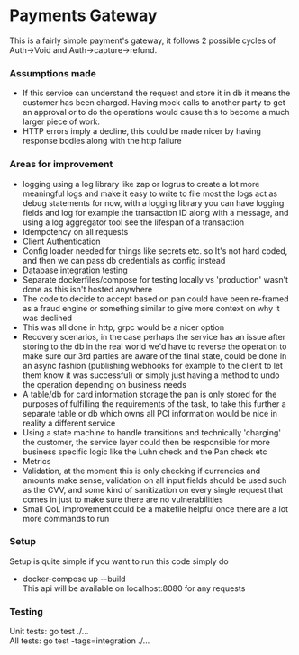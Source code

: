 # Payments Gateway

This is a fairly simple payment's gateway, it follows 2 possible cycles of Auth->Void and Auth->capture->refund.

### Assumptions made
- If this service can understand the request and store it in db it means the customer has been charged. Having mock calls to another party to get an approval or to do the operations would cause this to become a much larger piece of work.
- HTTP errors imply a decline, this could be made nicer by having response bodies along with the http failure

### Areas for improvement
- logging using a log library like zap or logrus to create a lot more meaningful logs and make it easy to write to file most the logs act as debug statements for now, with a logging library you can have logging fields and log for example the transaction ID along with a message, and using a log aggregator tool see the lifespan of a transaction
- Idempotency on all requests
- Client Authentication
- Config loader needed for things like secrets etc. so It's not hard coded, and then we can pass db credentials as config instead
- Database integration testing
- Separate dockerfiles/compose for testing locally vs 'production' wasn't done as this isn't hosted anywhere
- The code to decide to accept based on pan could have been re-framed as a fraud engine or something similar to give more context on why it was declined
- This was all done in http, grpc would be a nicer option
- Recovery scenarios, in the case perhaps the service has an issue after storing to the db in the real world we'd have to reverse the operation to make sure our 3rd parties are aware of the final state, could be done in an async fashion (publishing webhooks for example to the client to let them know it was successful) or simply just having a method to undo the operation depending on business needs
- A table/db for card information storage the pan is only stored for the purposes of fulfilling the requirements of the task, to take this further a separate table or db which owns all PCI information would be nice in reality a different service
- Using a state machine to handle transitions and technically 'charging' the customer, the service layer could then be responsible for more business specific logic like the Luhn check and the Pan check etc
- Metrics 
- Validation, at the moment this is only checking if currencies and amounts make sense, validation on all input fields should be used such as the CVV, and some kind of sanitization on every single request that comes in just to make sure there are no vulnerabilities 
- Small QoL improvement could be a makefile helpful once there are a lot more commands to run 

### Setup 
Setup is quite simple if you want to run this code simply do 
- docker-compose up --build \
This api will be available on localhost:8080 for any requests

### Testing
Unit tests: go test ./... \
All tests: go test -tags=integration ./...
